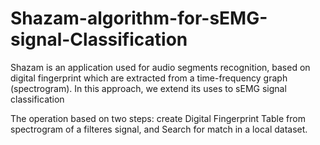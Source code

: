 # Shazam-algorithm-for-sEMG-signal-Classification

Shazam is an application used for audio segments recognition, based on digital fingerprint which are extracted from
a time-frequency graph (spectrogram). In this approach, we extend its uses to sEMG signal classification

The operation based on two steps: create Digital Fingerprint Table from spectrogram of a filteres signal, and Search for match in a local dataset.
